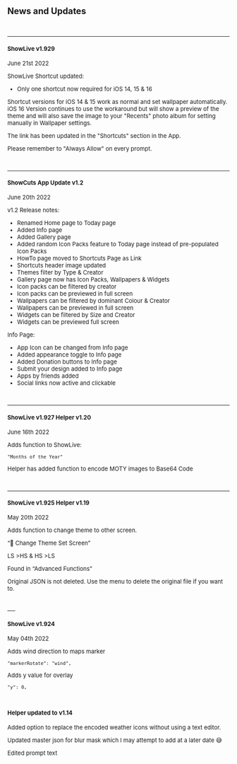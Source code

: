 <font size="2">

## News and Updates
<br>

---

#### ShowLive v1.929
June 21st 2022

ShowLive Shortcut updated:

+ Only one shortcut now required for iOS 14, 15 & 16

Shortcut versions for iOS 14 & 15 work as normal and set wallpaper automatically. iOS 16 Version continues to use the workaround but will show a preview of the theme and will also save the image to your "Recents" photo album for setting manually in Wallpaper settings.

The link has been updated in the "Shortcuts" section in the App.

Please remember to "Always Allow" on every prompt.

<br>

---

#### ShowCuts App Update v1.2
June 20th 2022

v1.2 Release notes:

+ Renamed Home page to Today page
+ Added Info page
+ Added Gallery page
+ Added random Icon Packs feature to Today page instead of pre-populated Icon Packs
+ HowTo page moved to Shortcuts Page as Link
+ Shortcuts header image updated
+ Themes filter by Type & Creator
+ Gallery page now has Icon Packs, Wallpapers & Widgets
+ Icon packs can be filtered by creator
+ Icon packs can be previewed in full screen
+ Wallpapers can be filtered by dominant Colour & Creator
+ Wallpapers can be previewed in full screen
+ Widgets can be filtered by Size and Creator
+ Widgets can be previewed full screen

Info Page:
+ App Icon can be changed from Info page
+ Added appearance toggle to Info page
+ Added Donation buttons to Info page
+ Submit your design added to Info page
+ Apps by friends added
+ Social links now active and clickable

<br>

---

#### ShowLive v1.927  Helper v1.20 
June 16th 2022

Adds function to ShowLive:

    "Months of the Year"

Helper has added function to encode MOTY images to Base64 Code


<br>


---

#### ShowLive v1.925  Helper v1.19 
May 20th 2022

Adds function to change theme to other screen. 

“📲 Change Theme Set Screen”

LS >HS & HS >LS

Found in “Advanced Functions”

Original JSON is not deleted. Use the menu to delete the original file if you want to. 


<br>
___

#### ShowLive v1.924
May 04th 2022

Adds wind direction to maps marker

    "markerRotate": "wind",

Adds y value for overlay 

    "y": 0,

<br>

#### Helper updated to v1.14

Added option to replace the encoded weather icons without using a text editor. 

Updated master json for blur mask which I may attempt to add at a later date 😅

Edited prompt text


<br>